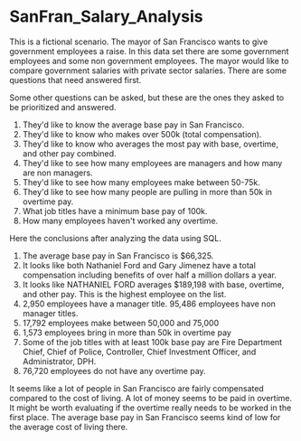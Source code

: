 # SanFran_Salary_Analysis

This is a fictional scenario. The mayor of San Francisco wants to give government employees a raise. 
In this data set there are some government employees and some non government employees. The mayor would like to compare 
government salaries with private sector salaries. There are some questions that need answered first.

Some other questions can be asked, but these are the ones they asked to be prioritized and answered.
1) They'd like to know the average base pay in San Francisco.
2) They'd like to know who makes over 500k (total compensation).
3) They'd like to know who averages the most pay with base, overtime, and other pay combined.
4) They'd like to see how many employees are managers and how many are non managers.
5) They'd like to see how many employees make between 50-75k.
6) They'd like to see how many people are pulling in more than 50k in overtime pay.
7) What job titles have a minimum base pay of 100k.
8) How many employees haven't worked any overtime.

Here the conclusions after analyzing the data using SQL.
1) The average base pay in San Francisco is $66,325.
2) It looks like both Nathaniel Ford and Gary Jimenez have a total compensation including benefits of over half a million dollars a year. 
3) It looks like NATHANIEL FORD averages $189,198 with base, overtime, and other pay. This is the highest employee on the list.
4) 2,950 employees have a manager title. 95,486 employees have non manager titles.
5) 17,792 employees make between 50,000 and 75,000 
6) 1,573 employees bring in more than 50k in overtime pay
7) Some of the job titles with at least 100k base pay are Fire Department Chief, Chief of Police, Controller, Chief Investment Officer, and Administrator, DPH.
8) 76,720 employees do not have any overtime pay.

It seems like a lot of people in San Francisco are fairly compensated compared to the cost of living. A lot of money seems to be paid in overtime. It might be worth evaluating if the 
overtime really needs to be worked in the first place. The average base pay in San Francisco seems kind of low for the average cost of living there.






